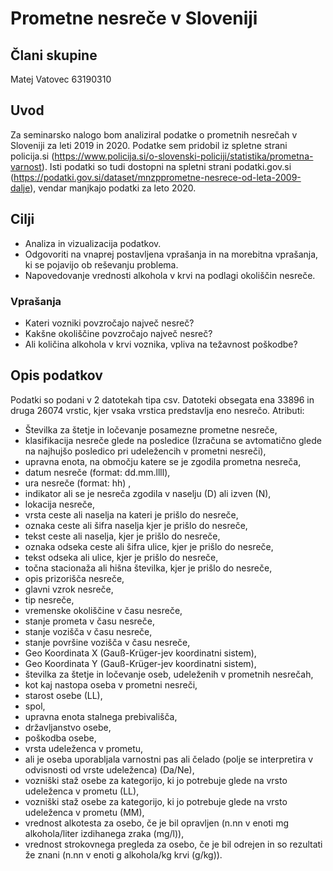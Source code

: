 # Prometne nesreče v Sloveniji

## Člani skupine
Matej Vatovec 63190310

## Uvod
Za seminarsko nalogo bom analiziral podatke o prometnih nesrečah v Sloveniji za leti 2019 in 2020. Podatke sem pridobil
iz spletne strani policija.si (https://www.policija.si/o-slovenski-policiji/statistika/prometna-varnost). Isti podatki so tudi dostopni
na spletni strani podatki.gov.si (https://podatki.gov.si/dataset/mnzpprometne-nesrece-od-leta-2009-dalje), vendar manjkajo podatki za leto 2020.


## Cilji
  * Analiza in vizualizacija podatkov.
  * Odgovoriti na vnaprej postavljena vprašanja in na morebitna vprašanja, ki se pojavijo ob reševanju problema.
  * Napovedovanje vrednosti alkohola v krvi na podlagi okoliščin nesreče.
  
  
  ### Vprašanja
  * Kateri vozniki povzročajo največ nesreč?
  * Kakšne okoliščine povzročajo največ nesreč?
  * Ali količina alkohola v krvi voznika, vpliva na težavnost poškodbe?
  

## Opis podatkov
Podatki so podani v 2 datotekah tipa csv. Datoteki obsegata ena 33896 in druga 26074 vrstic, kjer vsaka vrstica predstavlja eno nesrečo. Atributi:

* Številka za štetje in ločevanje posamezne prometne nesreče,
* klasifikacija nesreče glede na posledice (Izračuna se avtomatično glede na najhujšo posledico pri udeležencih v prometni nesreči),
* upravna enota, na območju katere se je zgodila prometna nesreča,
* datum nesreče (format: dd.mm.llll), 
* ura nesreče (format: hh) ,
* indikator ali se je nesreča zgodila v naselju (D) ali izven (N),
* lokacija nesreče,
* vrsta ceste ali naselja na kateri je prišlo do nesreče,
* oznaka ceste ali šifra naselja kjer je prišlo do nesreče,
* tekst ceste ali naselja, kjer je prišlo do nesreče,
* oznaka odseka ceste ali šifra ulice, kjer je prišlo do nesreče,
* tekst odseka ali ulice, kjer je prišlo do nesreče,
* točna stacionaža ali hišna številka, kjer je prišlo do nesreče,
* opis prizorišča nesreče,
* glavni vzrok nesreče,
* tip nesreče,
* vremenske okoliščine v času nesreče,
* stanje prometa v času nesreče,
* stanje vozišča v času nesreče,
* stanje površine vozišča v času nesreče,
* Geo Koordinata X (Gauß-Krüger-jev koordinatni sistem),
* Geo Koordinata Y (Gauß-Krüger-jev koordinatni sistem),
* številka za štetje in ločevanje oseb, udeleženih v prometnih nesrečah,
* kot kaj nastopa oseba v prometni nesreči,
* starost osebe (LL),
* spol,
* upravna enota stalnega prebivališča,
* državljanstvo osebe,
* poškodba osebe,
* vrsta udeleženca v prometu,
* ali je oseba uporabljala varnostni pas ali čelado (polje se interpretira v odvisnosti od vrste udeleženca) (Da/Ne),
* vozniški staž osebe za kategorijo, ki jo potrebuje glede na vrsto udeleženca v prometu (LL),
* vozniški staž osebe za kategorijo, ki jo potrebuje glede na vrsto udeleženca v prometu (MM),
* vrednost alkotesta za osebo, če je bil opravljen (n.nn v enoti mg alkohola/liter izdihanega zraka (mg/l)),
* vrednost strokovnega pregleda za osebo, če je bil odrejen in so rezultati že znani (n.nn v enoti g alkohola/kg krvi (g/kg)).
